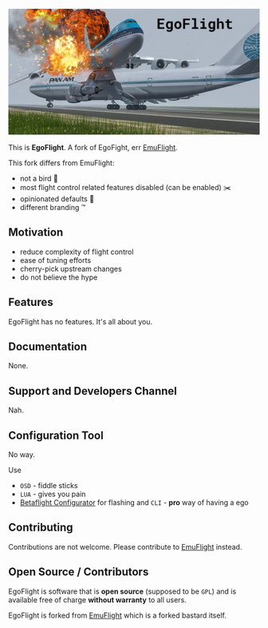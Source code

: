 ![EgoFlight](.github/EgoFlight.png)

This is **EgoFlight**. A fork of EgoFight, err [EmuFlight](https://github.com/emuflight/EmuFlight).

This fork differs from EmuFlight:

 * not a bird 🦉
 * most flight control related features disabled (can be enabled) ✂️
 * opinionated defaults 🧪
 * different branding ™️

## Motivation
 
 * reduce complexity of flight control
 * ease of tuning efforts
 * cherry-pick upstream changes
 * do not believe the hype

## Features

EgoFlight has no features. It's all about you.

## Documentation

None.

## Support and Developers Channel

Nah.

## Configuration Tool

No way.

Use

 * `OSD` - fiddle sticks
 * `LUA` - gives you pain
 * [Betaflight Configurator](https://github.com/betaflight/betaflight-configurator) for flashing and `CLI` - **pro** way of having a ego

## Contributing

Contributions are not welcome. Please contribute to [EmuFlight](https://github.com/emuflight/EmuFlight) instead.

## Open Source / Contributors

EgoFlight is software that is **open source** (supposed to be `GPL`) and is available free of charge **without warranty** to all users.

EgoFlight is forked from [EmuFlight](https://github.com/emuflight/EmuFlight) which is a forked bastard itself.
